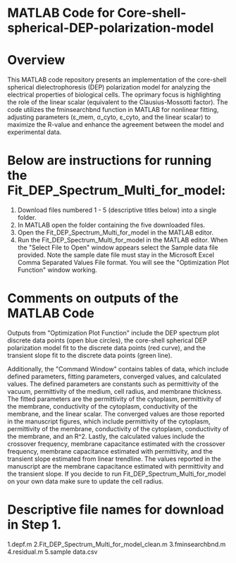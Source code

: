 # MATLAB Code for Core-shell-spherical-DEP-polarization-model
# Overview
This MATLAB code repository presents an implementation of the core-shell spherical dielectrophoresis (DEP) polarization model for analyzing the electrical properties of biological cells. The oprimary focus is highlighting the role of the linear scalar (equivalent to the Clausius-Mossotti factor). The code utilizes the fminsearchbnd function in MATLAB for nonlinear fitting, adjusting parameters (ε_mem, σ_cyto, ε_cyto, and the linear scalar) to maximize the R-value and enhance the agreement between the model and experimental data.

# Below are instructions for running the Fit_DEP_Spectrum_Multi_for_model:
1. Download files numbered 1 - 5 (descriptive titles below) into a single folder.
2. In MATLAB open the folder containing the five downloaded files.
3. Open the Fit_DEP_Spectrum_Multi_for_model in the MATLAB editor.
4. Run the Fit_DEP_Spectrum_Multi_for_model in the MATLAB editor. When the "Select File to Open" window appears select the Sample data file provided. Note the sample date file must stay in the Microsoft Excel Comma Separated Values File format. You will see the "Optimization Plot Function" window working.

# Comments on outputs of the MATLAB Code
Outputs from "Optimization Plot Function" include the DEP spectrum plot discrete data points (open blue circles), the core-shell spherical DEP polarization model fit to the discrete data points (red curve), and the transient slope fit to the discrete data points (green line).

Additionally, the "Command Window" contains tables of data, which include defined parameters, fitting parameters, converged values, and calculated values. The defined parameters are constants such as permittivity of the vacuum, permittivity of the medium, cell radius, and membrane thickness. The fitted parameters are the permittivity of the cytoplasm, permittivity of the membrane, conductivity of the cytoplasm, conductivity of the membrane, and the linear scalar. The converged values are those reported in the manuscript figures, which include permittivity of the cytoplasm, permittivity of the membrane, conductivity of the cytoplasm, conductivity of the membrane, and an R^2. Lastly, the calculated values include the crossover frequency, membrane capacitance estimated with the crossover frequency, membrane capacitance estimated with permittivity, and the transient slope estimated from linear trendline. The values reported in the manuscript are the membrane capacitance estimated with permittivity and the transient slope. If you decide to run Fit_DEP_Spectrum_Multi_for_model on your own data make sure to update the cell radius.

# Descriptive file names for download in Step 1.
1.depf.m 
2.Fit_DEP_Spectrum_Multi_for_model_clean.m
3.fminsearchbnd.m
4.residual.m
5.sample data.csv
